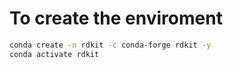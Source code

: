 # To create the enviroment

```bash
conda create -n rdkit -c conda-forge rdkit -y
conda activate rdkit
```
